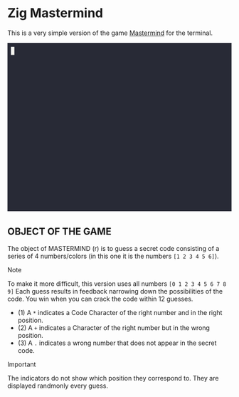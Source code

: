 # Zig Mastermind
This is a very simple version of the game [Mastermind](https://en.wikipedia.org/wiki/Mastermind_(board_game)) for the terminal.

[![zig mastermind demo](./images/zigmastermind.gif)](https://asciinema.org/a/FdVPkIDr0WCzk1Z6DRQztmz2B)

## OBJECT OF THE GAME
The object of MASTERMIND (r) is to guess a secret code consisting of a series of 4 numbers/colors (in this one it is the numbers ```[1 2 3 4 5 6]```).
> [!NOTE]
> To make it more difficult, this version uses all numbers ```[0 1 2 3 4 5 6 7 8 9]```
Each guess results in feedback narrowing down the possibilities of the code.
You win when you can crack the code within 12 guesses.

* (1) A ```*``` indicates a Code Character of the right number and
in the right position.
* (2) A ```+``` indicates a Character of the right number but in the wrong position.
* (3) A ```.``` indicates a wrong number that does not appear in the secret code.

> [!IMPORTANT]
> The indicators do not show which position they correspond to.
> They are displayed randmonly every guess.
